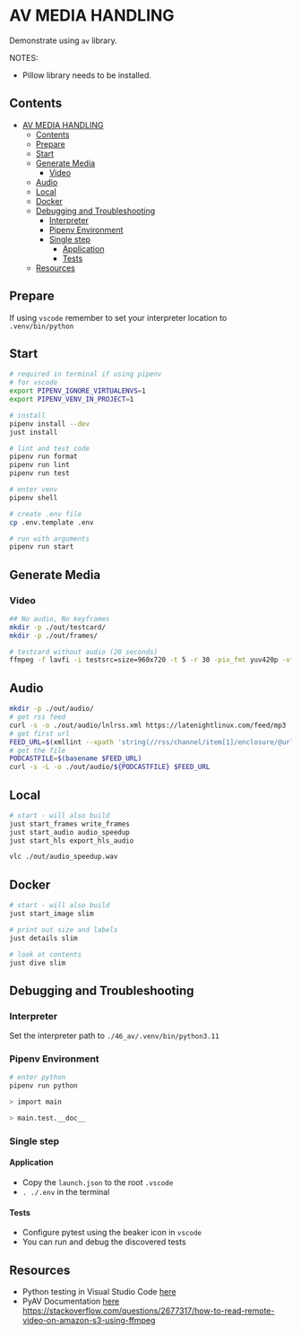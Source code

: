 # AV MEDIA HANDLING

Demonstrate using `av` library.

NOTES:

- Pillow library needs to be installed.

## Contents

- [AV MEDIA HANDLING](#av-media-handling)
  - [Contents](#contents)
  - [Prepare](#prepare)
  - [Start](#start)
  - [Generate Media](#generate-media)
    - [Video](#video)
  - [Audio](#audio)
  - [Local](#local)
  - [Docker](#docker)
  - [Debugging and Troubleshooting](#debugging-and-troubleshooting)
    - [Interpreter](#interpreter)
    - [Pipenv Environment](#pipenv-environment)
    - [Single step](#single-step)
      - [Application](#application)
      - [Tests](#tests)
  - [Resources](#resources)

## Prepare

If using `vscode` remember to set your interpreter location to `.venv/bin/python`

## Start

```sh
# required in terminal if using pipenv
# for vscode
export PIPENV_IGNORE_VIRTUALENVS=1
export PIPENV_VENV_IN_PROJECT=1

# install
pipenv install --dev
just install

# lint and test code
pipenv run format
pipenv run lint
pipenv run test

# enter venv
pipenv shell

# create .env file
cp .env.template .env

# run with arguments
pipenv run start
```

## Generate Media

### Video

```sh
## No audio, No keyframes
mkdir -p ./out/testcard/
mkdir -p ./out/frames/

# testcard without audio (20 seconds)
ffmpeg -f lavfi -i testsrc=size=960x720 -t 5 -r 30 -pix_fmt yuv420p -vf "drawtext=fontfile=/windows/fonts/arial.ttf:text='Testcard':fontcolor=white:fontsize=100" -force_key_frames 00:00:00.000 -b_strategy 0 -sc_threshold 0 ./out/testcard/testcard_960_720p_30fps.mp4
```

## Audio

```sh
mkdir -p ./out/audio/
# get rss feed
curl -s -o ./out/audio/lnlrss.xml https://latenightlinux.com/feed/mp3
# get first url
FEED_URL=$(xmllint --xpath 'string(//rss/channel/item[1]/enclosure/@url)' --format --pretty 2 ./out/audio/lnlrss.xml)
# get the file
PODCASTFILE=$(basename $FEED_URL)
curl -s -L -o ./out/audio/${PODCASTFILE} $FEED_URL
```

## Local

```sh
# start - will also build
just start_frames write_frames
just start_audio audio_speedup
just start_hls export_hls_audio

vlc ./out/audio_speedup.wav
```

## Docker

```sh
# start - will also build
just start_image slim

# print out size and labels
just details slim

# look at contents
just dive slim
```

## Debugging and Troubleshooting

### Interpreter

Set the interpreter path to `./46_av/.venv/bin/python3.11`

### Pipenv Environment

```sh
# enter python
pipenv run python

> import main

> main.test.__doc__
```

### Single step

#### Application

- Copy the `launch.json` to the root `.vscode`
- `. ./.env` in the terminal

#### Tests

- Configure pytest using the beaker icon in `vscode`
- You can run and debug the discovered tests

## Resources

- Python testing in Visual Studio Code [here](https://code.visualstudio.com/docs/python/testing#_example-test-walkthroughs)
- PyAV Documentation [here](https://pyav.basswood-io.com/docs/stable/)  
  https://stackoverflow.com/questions/2677317/how-to-read-remote-video-on-amazon-s3-using-ffmpeg
